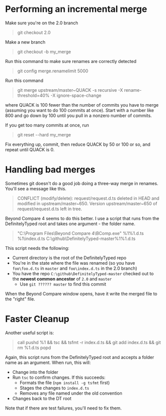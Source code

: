 # Performing an incremental merge

Make sure you're on the 2.0 branch

> git checkout 2.0

Make a new branch

> git checkout -b my_merge

Run this command to make sure renames are correctly detected

> git config merge.renamelimit 5000

Run this command

> git merge upstream/master~QUACK -s recursive -X rename-threshold=40% -X ignore-space-change

where QUACK is 100 fewer than the number of commits you have to merge (assuming you want to do 100 commits at once).
Start with a number like 800 and go down by 100 until you pull in a nonzero number of commits.

If you get too many commits at once, run

> git reset --hard my_merge

Fix everything up, commit, then reduce QUACK by 50 or 100 or so, and repeat until QUACK is 0.

# Handling bad merges

Sometimes git doesn't do a good job doing a three-way merge in renames.
You'll see a message like this.

> CONFLICT (modify/delete): request/request.d.ts deleted in HEAD and modified in upstream/master~650. Version upstream/master~650 of request/request.d.ts left in tree.

Beyond Compare 4 seems to do this better.
I use a script that runs from the DefinitelyTyped root and takes one argument - the folder name.

> "C:\Program Files\Beyond Compare 4\BComp.exe" %1\%1.d.ts %1\index.d.ts C:\github\DefinitelyTyped-master\%1\%1.d.ts

This script needs the following:
 * Current directory is the root of the DefinitelyTyped repo
 * You're in the state where the file was renamed (so you have `foo\foo.d.ts` in `master` and `foo\index.d.ts` in the 2.0 branch)
 * You have the repo `C:\github\DefinitelyTyped-master` checked out to the **newest common ancestor** of `2.0` and `master`
   * Use `git ?????? master` to find this commit

When the Beyond Compare window opens, have it write the merged file to the "right" file.

# Faster Cleanup

Another useful script is:

> call pushd %1 && tsc && tsfmt -r index.d.ts && git add index.d.ts && git rm %1.d.ts
> popd

Again, this script runs from the DefinitelyTyped root and accepts a folder name as an argument.
When run, this will:
 * Change into the folder
 * Run `tsc` to confirm changes. If this succeeds:
   * Formats the file (`npm install -g tsfmt` first)
   * Stages the changes to `index.d.ts`
   * Removes any file named under the old convention
 * Changes back to the DT root

Note that if there are test failures, you'll need to fix them.

